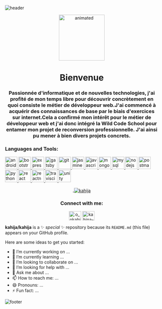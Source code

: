 ###

![header](https://capsule-render.vercel.app/api?type=wave&color=gradient&height=300&section=header&section=footer&text=Bonjour,je%20m'apelle%20Kahina&fontSize=50&animation=fadeIn)

<p align="center">
 <img width="150px" height=auto src="https://64.media.tumblr.com/c70e8fcdf61a132a873f99db163896a2/tumblr_o48ggtdpJA1sfmahro1_400.gifv" alt="animated" />
</p>

<h1 align="center">Bienvenue</h1>
<h3 align="center">Passionnée d'informatique et de nouvelles technologies, j'ai profité de mon temps libre pour découvrir concrètement en quoi consiste le métier de développeur web.J'ai commencé à acquérir des connaissances de base par le biais d'exercices sur internet.Cela a confirmé mon intérêt pour le métier de développeur web et j'ai donc intégré la Wild Code School pour entamer mon projet de reconversion professionnelle. J'ai ainsi pu mener à bien divers projets concrets.</h3>

<!-- <p align="left"> <img src="https://komarev.com/ghpvc/?username=kahija&label=Profile%20views&color=0e75b6&style=flat" alt="kahija" /> </p> -->

<!-- <p align="left"> <a href="https://twitter.com/o_okahina" target="blank"><img src="https://img.shields.io/twitter/follow/o_okahina?logo=twitter&style=for-the-badge" alt="o_okahina" /></a> </p> -->


<h3 align="left">Languages and Tools:</h3>
<p align="left"> <a href="https://developer.android.com" target="_blank"> <img src="https://devicons.github.io/devicon/devicon.git/icons/android/android-original-wordmark.svg" alt="android" width="40" height="40"/> </a> <a href="https://getbootstrap.com" target="_blank"> <img src="https://devicons.github.io/devicon/devicon.git/icons/bootstrap/bootstrap-plain.svg" alt="bootstrap" width="40" height="40"/> </a> <a href="https://expressjs.com" target="_blank"> <img src="https://devicons.github.io/devicon/devicon.git/icons/express/express-original-wordmark.svg" alt="express" width="40" height="40"/> </a> <a href="https://www.gatsbyjs.com/" target="_blank"> <img src="https://www.vectorlogo.zone/logos/gatsbyjs/gatsbyjs-icon.svg" alt="gatsby" width="40" height="40"/> </a> <a href="https://git-scm.com/" target="_blank"> <img src="https://www.vectorlogo.zone/logos/git-scm/git-scm-icon.svg" alt="git" width="40" height="40"/> </a> <a href="https://jasmine.github.io/" target="_blank"> <img src="https://www.vectorlogo.zone/logos/jasmine/jasmine-icon.svg" alt="jasmine" width="40" height="40"/> </a> <a href="https://developer.mozilla.org/en-US/docs/Web/JavaScript" target="_blank"> <img src="https://devicons.github.io/devicon/devicon.git/icons/javascript/javascript-original.svg" alt="javascript" width="40" height="40"/> </a> <a href="https://www.mongodb.com/" target="_blank"> <img src="https://devicons.github.io/devicon/devicon.git/icons/mongodb/mongodb-original-wordmark.svg" alt="mongodb" width="40" height="40"/> </a> <a href="https://www.mysql.com/" target="_blank"> <img src="https://devicons.github.io/devicon/devicon.git/icons/mysql/mysql-original-wordmark.svg" alt="mysql" width="40" height="40"/> </a> <a href="https://nodejs.org" target="_blank"> <img src="https://devicons.github.io/devicon/devicon.git/icons/nodejs/nodejs-original-wordmark.svg" alt="nodejs" width="40" height="40"/> </a> <a href="https://postman.com" target="_blank"> <img src="https://www.vectorlogo.zone/logos/getpostman/getpostman-icon.svg" alt="postman" width="40" height="40"/> </a> <a href="https://www.python.org" target="_blank"> <img src="https://devicons.github.io/devicon/devicon.git/icons/python/python-original.svg" alt="python" width="40" height="40"/> </a> <a href="https://reactjs.org/" target="_blank"> <img src="https://devicons.github.io/devicon/devicon.git/icons/react/react-original-wordmark.svg" alt="react" width="40" height="40"/> </a> <a href="https://reactnative.dev/" target="_blank"> <img src="https://reactnative.dev/img/header_logo.svg" alt="reactnative" width="40" height="40"/> </a> <a href="https://travis-ci.org" target="_blank"> <img src="https://www.vectorlogo.zone/logos/travis-ci/travis-ci-icon.svg" alt="travisci" width="40" height="40"/> </a> <a href="https://unity.com/" target="_blank"> <img src="https://www.vectorlogo.zone/logos/unity3d/unity3d-icon.svg" alt="unity" width="40" height="40"/> </a> </p>

<p align="center">
<a href="https://github.com/kahija" target="blank">&nbsp;<img align="center" src="https://github-readme-stats-abserari.vercel.app/api?username=kahija&show_icons=true&bg_color=30,e96443,904e95&title_color=fff&text_color=fff" alt="kahija" /></a></p>

<h3 align="center">Connect with me:</h3>
<p align="center">
<a href="https://twitter.com/o_okahina" target="blank"><img align="center" src="https://cdn.jsdelivr.net/npm/simple-icons@3.0.1/icons/twitter.svg" alt="o_okahina" height="30" width="40" /></a>
<a href="https://linkedin.com/in/kahina-ouarezki-66a33a182" target="blank"><img align="center" src="https://cdn.jsdelivr.net/npm/simple-icons@3.0.1/icons/linkedin.svg" alt="kahina-ouarezki-66a33a182" height="30" width="40" /></a>
</p>

<!-- ##
[![GitHub](https://github-readme-stats-abserari.vercel.app/api?username=kahija&show_icons=true&bg_color=30,e96443,904e95&title_color=fff&text_color=fff)](https://github.com/kahija) -->

**kahija/kahija** is a ✨ _special_ ✨ repository because its `README.md` (this file) appears on your GitHub profile.

Here are some ideas to get you started:

- 🔭 I’m currently working on ...
- 🌱 I’m currently learning ...
- 👯 I’m looking to collaborate on ...
- 🤔 I’m looking for help with ...
- 💬 Ask me about ...
- 📫 How to reach me: ...
- 😄 Pronouns: ...
- ⚡ Fun fact: ...

![footer](https://capsule-render.vercel.app/api?type=wave&color=gradient&height=300&section=footer)


